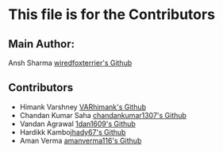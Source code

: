 # This file is for the Contributors

## Main Author:
Ansh Sharma [wiredfoxterrier's Github](https://github.com/wiredfoxterrier)

## Contributors
- Himank Varshney [VARhimank's Github](https://github.com/VARhimank)
- Chandan Kumar Saha [chandankumar1307's Github](https://github.com/chandankumar1307)
- Vandan Agrawal [1dan1609's Github](https://github.com/1dan1609)
- Hardikk Kamboj[hady67's Github](https://github.com/hady67)
- Aman Verma [amanverma116's Github](https://github.com/amanverma116)

